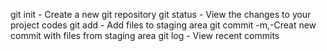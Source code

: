 git init - Create a new git repository
git status - View the changes to your project codes
git add - Add files to staging area 
git commit -m,-Creat new commit with files from staging area
git log - View recent commits